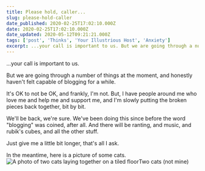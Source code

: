 ```yaml
---
title: Please hold, caller...
slug: please-hold-caller
date_published: 2020-02-25T17:02:10.000Z
date: 2020-02-25T17:02:10.000Z
date_updated: 2020-05-12T09:21:21.000Z
tags: ['post', 'Thinks', 'Your Illustrious Host', 'Anxiety']
excerpt: ...your call is important to us. But we are going through a number of things at the moment, and honestly haven't felt capable of blogging for a while.
---
```


...your call is important to us.

But we are going through a number of things at the moment, and honestly haven't felt capable of blogging for a while.

It's OK to not be OK, and frankly, I'm not. But, I have people around me who love me and help me and support me, and I'm slowly putting the broken pieces back together, bit by bit.

We'll be back, we're sure. We've been doing this since before the word "blogging" was coined, after all. And there will be ranting, and music, and rubik's cubes, and all the other stuff.

Just give me a little bit longer, that's all I ask.

In the meantime, here is a picture of some cats.
![A photo of two cats laying together on a tiled floor](/public/images/2020/02/two-cats.jpg)Two cats (not mine)
